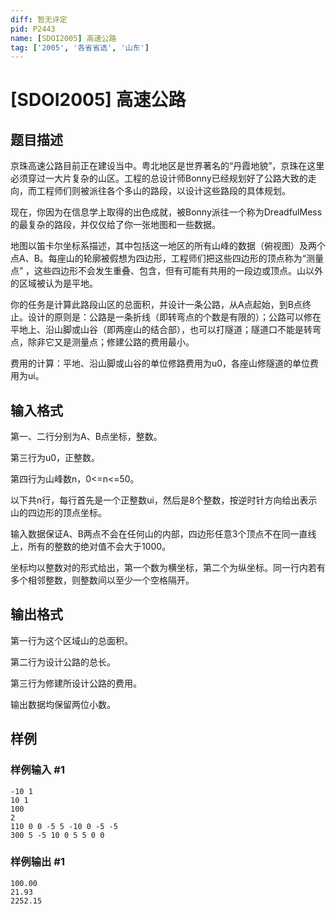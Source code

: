 ```yaml
---
diff: 暂无评定
pid: P2443
name: [SDOI2005] 高速公路
tag: ['2005', '各省省选', '山东']
---
```

# [SDOI2005] 高速公路
## 题目描述

京珠高速公路目前正在建设当中。粤北地区是世界著名的“丹霞地貌”，京珠在这里必须穿过一大片复杂的山区。工程的总设计师Bonny已经规划好了公路大致的走向，而工程师们则被派往各个多山的路段，以设计这些路段的具体规划。

现在，你因为在信息学上取得的出色成就，被Bonny派往一个称为DreadfulMess的最复杂的路段，并仅仅给了你一张地图和一些数据。

地图以笛卡尔坐标系描述，其中包括这一地区的所有山峰的数据（俯视图）及两个点A、B。每座山的轮廓被假想为四边形，工程师们把这些四边形的顶点称为“测量点” ，这些四边形不会发生重叠、包含，但有可能有共用的一段边或顶点。山以外的区域被认为是平地。

你的任务是计算此路段山区的总面积，并设计一条公路，从A点起始，到B点终止。设计的原则是：公路是一条折线（即转弯点的个数是有限的）；公路可以修在平地上、沿山脚或山谷（即两座山的结合部），也可以打隧道；隧道口不能是转弯点，除非它又是测量点；修建公路的费用最小。

费用的计算：平地、沿山脚或山谷的单位修路费用为u0，各座山修隧道的单位费用为ui。

## 输入格式

第一、二行分别为A、B点坐标，整数。

第三行为u0，正整数。

第四行为山峰数n，0<=n<=50。

以下共n行，每行首先是一个正整数ui，然后是8个整数，按逆时针方向给出表示山的四边形的顶点坐标。

输入数据保证A、B两点不会在任何山的内部，四边形任意3个顶点不在同一直线上，所有的整数的绝对值不会大于1000。

坐标均以整数对的形式给出，第一个数为横坐标，第二个为纵坐标。同一行内若有多个相邻整数，则整数间以至少一个空格隔开。

## 输出格式

第一行为这个区域山的总面积。

第二行为设计公路的总长。

第三行为修建所设计公路的费用。

输出数据均保留两位小数。

## 样例

### 样例输入 #1
```
-10 1
10 1
100
2
110 0 0 -5 5 -10 0 -5 -5
300 5 -5 10 0 5 5 0 0
```
### 样例输出 #1
```
100.00
21.93
2252.15

```
